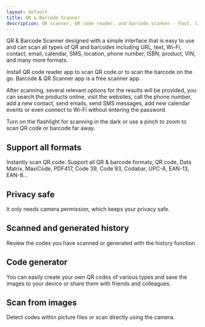 ```yaml
---
layout: default
title: QR & Barcode Scanner
description: QR scanner, QR code reader, and barcode scanner - Fast, lightweight, easy to use
---
```


QR & Barcode Scanner designed with a simple interface that is easy to use and can scan all types of QR and barcodes including URL, text, Wi-Fi, contact, email, calendar, SMS, location, phone number, ISBN, product, VIN, and many more formats.

Install QR code reader app to scan QR code or to scan the barcode on the go. Barcode & QR Scanner app is a free scanner app.

After scanning, several relevant options for the results will be provided, you can search the products online, visit the websites, call the phone number, add a new contact, send emails, send SMS messages, add new calendar events or even connect to Wi-Fi without entering the password.

Turn on the flashlight for scanning in the dark or use a pinch to zoom to scan QR code or barcode far away.

## Support all formats
Instantly scan QR code. Support all QR & barcode formats, QR code, Data Matrix, MaxiCode, PDF417, Code 39, Code 93, Codabar, UPC-A, EAN-13, EAN-8...

## Privacy safe
It only needs camera permission, which keeps your privacy safe.

## Scanned and generated history
Review the codes you have scanned or generated with the history function.

## Code generator
You can easily create your own QR codes of various types and save the images to your device or share them with friends and colleagues.

## Scan from images
Detect codes within picture files or scan directly using the camera.

